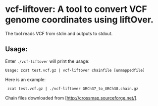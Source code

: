 # vcf-liftover: A tool to convert VCF genome coordinates using liftOver.

The tool reads VCF from stdin and outputs to stdout.

## Usage:
Enter ``./vcf-liftover`` will print the usage:

```shell
Usage: zcat test.vcf.gz | vcf-liftover chainfile [unmappedfile]
```

Here is an example:
```shell
 zcat test.vcf.gz | ./vcf-liftover GRCh37_to_GRCh38.chain.gz
```

Chain files downloaded from [http://crossmap.sourceforge.net/].
